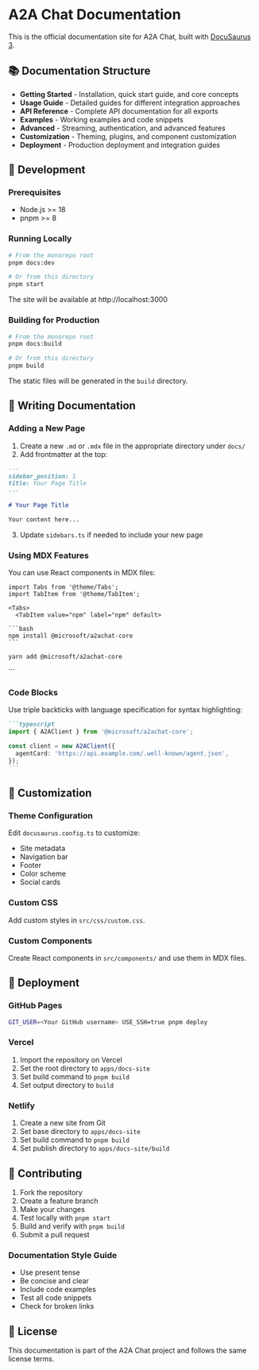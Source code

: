 # A2A Chat Documentation

This is the official documentation site for A2A Chat, built with [DocuSaurus 3](https://docusaurus.io/).

## 📚 Documentation Structure

- **Getting Started** - Installation, quick start guide, and core concepts
- **Usage Guide** - Detailed guides for different integration approaches
- **API Reference** - Complete API documentation for all exports
- **Examples** - Working examples and code snippets
- **Advanced** - Streaming, authentication, and advanced features
- **Customization** - Theming, plugins, and component customization
- **Deployment** - Production deployment and integration guides

## 🚀 Development

### Prerequisites

- Node.js >= 18
- pnpm >= 8

### Running Locally

```bash
# From the monorepo root
pnpm docs:dev

# Or from this directory
pnpm start
```

The site will be available at http://localhost:3000

### Building for Production

```bash
# From the monorepo root
pnpm docs:build

# Or from this directory
pnpm build
```

The static files will be generated in the `build` directory.

## 📝 Writing Documentation

### Adding a New Page

1. Create a new `.md` or `.mdx` file in the appropriate directory under `docs/`
2. Add frontmatter at the top:

```markdown
---
sidebar_position: 1
title: Your Page Title
---

# Your Page Title

Your content here...
```

3. Update `sidebars.ts` if needed to include your new page

### Using MDX Features

You can use React components in MDX files:

````mdx
import Tabs from '@theme/Tabs';
import TabItem from '@theme/TabItem';

<Tabs>
  <TabItem value="npm" label="npm" default>

```bash
npm install @microsoft/a2achat-core
```
````

  </TabItem>
  <TabItem value="yarn" label="yarn">

```bash
yarn add @microsoft/a2achat-core
```

  </TabItem>
</Tabs>
```

### Code Blocks

Use triple backticks with language specification for syntax highlighting:

````markdown
```typescript
import { A2AClient } from '@microsoft/a2achat-core';

const client = new A2AClient({
  agentCard: 'https://api.example.com/.well-known/agent.json',
});
```
````

## 🎨 Customization

### Theme Configuration

Edit `docusaurus.config.ts` to customize:

- Site metadata
- Navigation bar
- Footer
- Color scheme
- Social cards

### Custom CSS

Add custom styles in `src/css/custom.css`.

### Custom Components

Create React components in `src/components/` and use them in MDX files.

## 🚢 Deployment

### GitHub Pages

```bash
GIT_USER=<Your GitHub username> USE_SSH=true pnpm deploy
```

### Vercel

1. Import the repository on Vercel
2. Set the root directory to `apps/docs-site`
3. Set build command to `pnpm build`
4. Set output directory to `build`

### Netlify

1. Create a new site from Git
2. Set base directory to `apps/docs-site`
3. Set build command to `pnpm build`
4. Set publish directory to `apps/docs-site/build`

## 🤝 Contributing

1. Fork the repository
2. Create a feature branch
3. Make your changes
4. Test locally with `pnpm start`
5. Build and verify with `pnpm build`
6. Submit a pull request

### Documentation Style Guide

- Use present tense
- Be concise and clear
- Include code examples
- Test all code snippets
- Check for broken links

## 📄 License

This documentation is part of the A2A Chat project and follows the same license terms.
